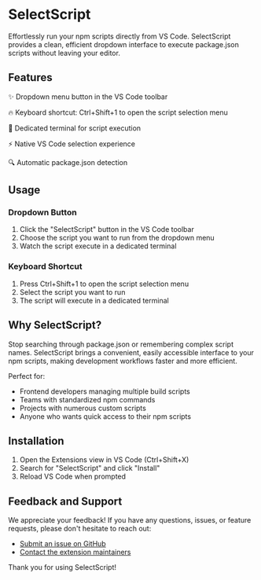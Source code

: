 # SelectScript

Effortlessly run your npm scripts directly from VS Code. SelectScript provides a clean, efficient dropdown interface to execute package.json scripts without leaving your editor.

## Features

✨ Dropdown menu button in the VS Code toolbar

🔥 Keyboard shortcut: Ctrl+Shift+1 to open the script selection menu

🎯 Dedicated terminal for script execution

⚡ Native VS Code selection experience

🔍 Automatic package.json detection

## Usage

### Dropdown Button

1. Click the "SelectScript" button in the VS Code toolbar
2. Choose the script you want to run from the dropdown menu
3. Watch the script execute in a dedicated terminal

### Keyboard Shortcut

1. Press Ctrl+Shift+1 to open the script selection menu
2. Select the script you want to run
3. The script will execute in a dedicated terminal

## Why SelectScript?

Stop searching through package.json or remembering complex script names. SelectScript brings a convenient, easily accessible interface to your npm scripts, making development workflows faster and more efficient.

Perfect for:

- Frontend developers managing multiple build scripts
- Teams with standardized npm commands
- Projects with numerous custom scripts
- Anyone who wants quick access to their npm scripts

## Installation

1. Open the Extensions view in VS Code (Ctrl+Shift+X)
2. Search for "SelectScript" and click "Install"
3. Reload VS Code when prompted

## Feedback and Support

We appreciate your feedback! If you have any questions, issues, or feature requests, please don't hesitate to reach out:

- [Submit an issue on GitHub](https://github.com/your-username/selectscript/issues/new)
- [Contact the extension maintainers](mailto:selectscript@example.com)

Thank you for using SelectScript!

